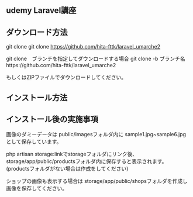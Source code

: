 ## udemy Laravel講座
## ダウンロード方法
git clone
git clone https://github.com/hita-fttk/laravel_umarche2

git clone　ブランチを指定してダウンロードする場合
git clone -b ブランチ名https://github.com/hita-fttk/laravel_umarche2

もしくはZIPファイルでダウンロードしてください。

## インストール方法



## インストール後の実施事項


画像のダミーデータは
public/imagesフォルダ内に
sample1.jpg~sample6.jpgとして保存しています。

php artisan storage:linkでstorageフォルダにリンク後、
storage/app/public/productsフォルダ内に保存すると表示されます。 
(productsフォルダがない場合は作成をしてください)

ショップの画像も表示する場合は
storage/app/public/shopsフォルダを作成し画像を保存してください。


